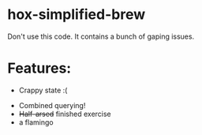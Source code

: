 # hox-simplified-brew

Don't use this code. It contains a bunch of gaping issues.

# Features:
- Crappy state :(
+ Combined querying!
+ ~~Half-arsed~~ finished exercise
+ a flamingo
